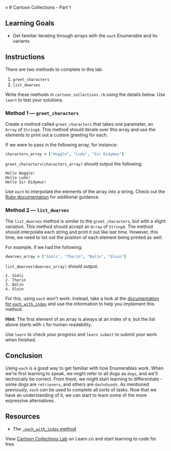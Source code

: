 v # Cartoon Collections - Part 1

## Learning Goals

- Get familiar iterating through arrays with the `each` Enumerable and its variants

## Instructions

There are two methods to complete in this lab:

1. `greet_characters`
2. `list_dwarves`

Write these methods in `cartoon_collections.rb` using the details below. Use
`learn` to test your solutions.

### Method 1 — `greet_characters`

Create a method called `greet_characters` that takes one parameter, an
`Array` of `String`s. This method should iterate over this array and use the elements to print out a custom greeting for each.

If we were to pass in the following array, for instance:

```ruby
characters_array = ["Hoggle", "Ludo", "Sir Didymus"]
```

`greet_characters(characters_array)` should output the following:

```text
Hello Hoggle!
Hello Ludo!
Hello Sir Didymus!
```

Use `each` to interpolate the elements of the array into a string. Check out the [Ruby documentation][ruby-doc] for additional guidance.

### Method 2 — `list_dwarves`

The `list_dwarves` method is similar to the `greet_characters`, but with a
slight variation. This method should accept an `Array` of `String`s. The method
should interpolate each string and print it out like last time. However, this
time, we need to list out the position of each element being printed as well.

For example, if we had the following:

```rb
dwarves_array = ["Gimli", "Thorin", "Balin", "Gloin"]
```

`list_dwarves(dwarves_array)` should output:

```text
1. Gimli
2. Thorin
3. Balin
4. Gloin
```

For this, using `each` won't work. Instead, take a look at the 
[documentation for `each_with_index`][each_with_index] and use the information
to help you implement this method.

**Hint:** The first element of an array is always at an index of `0`, but the
list above starts with `1` for human readability.

[each_with_index]: https://ruby-doc.org/core-2.7.0/Enumerable.html#method-i-each_with_index

Use `learn` to check your progress and `learn submit` to submit your work when
finished.

## Conclusion

Using `each` is a good way to get familiar with how Enumerables work. When we're
first learning to speak, we might refer to all dogs as `dogs`, and we'll
technically be correct. From there, we might start learning to differentiate -
some dogs are `retrievers`, and others are `dachshunds`. As mentioned
previously, `each` _can_ be used to complete all sorts of tasks. Now that we
have an understanding of it, we can start to learn some of the more expressive
alternatives.

## Resources

- The [`.each_with_index` method](http://ruby-doc.org/core/Enumerable.html#method-i-each_with_index)

[so]: http://stackoverflow.com/a/12084555/2890716
[ruby-doc]: https://ruby-doc.org/core-2.5.1/Array.html
[arrays]: http://ruby-doc.org/core/Array.html
[include]: http://ruby-doc.org/core/Array.html#method-i-include-3F

<p class='util--hide'>View <a href='https://learn.co/lessons/cartoon-collections'>Cartoon Collections Lab</a> on Learn.co and start learning to code for free.</p>
